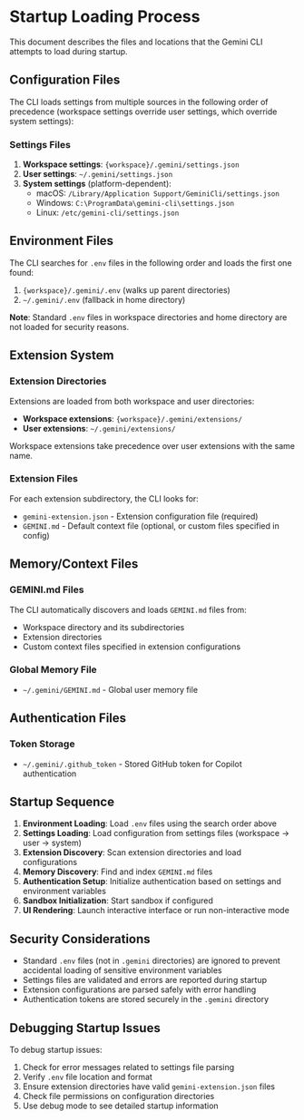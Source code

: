 # Startup Loading Process

This document describes the files and locations that the Gemini CLI attempts to load during startup.

## Configuration Files

The CLI loads settings from multiple sources in the following order of precedence (workspace settings override user settings, which override system settings):

### Settings Files
1. **Workspace settings**: `{workspace}/.gemini/settings.json`
2. **User settings**: `~/.gemini/settings.json`  
3. **System settings** (platform-dependent):
   - macOS: `/Library/Application Support/GeminiCli/settings.json`
   - Windows: `C:\ProgramData\gemini-cli\settings.json`
   - Linux: `/etc/gemini-cli/settings.json`

## Environment Files

The CLI searches for `.env` files in the following order and loads the first one found:

1. `{workspace}/.gemini/.env` (walks up parent directories)
2. `~/.gemini/.env` (fallback in home directory)

**Note**: Standard `.env` files in workspace directories and home directory are not loaded for security reasons.

## Extension System

### Extension Directories
Extensions are loaded from both workspace and user directories:
- **Workspace extensions**: `{workspace}/.gemini/extensions/`
- **User extensions**: `~/.gemini/extensions/`

Workspace extensions take precedence over user extensions with the same name.

### Extension Files
For each extension subdirectory, the CLI looks for:
- `gemini-extension.json` - Extension configuration file (required)
- `GEMINI.md` - Default context file (optional, or custom files specified in config)

## Memory/Context Files

### GEMINI.md Files
The CLI automatically discovers and loads `GEMINI.md` files from:
- Workspace directory and its subdirectories
- Extension directories
- Custom context files specified in extension configurations

### Global Memory File
- `~/.gemini/GEMINI.md` - Global user memory file

## Authentication Files

### Token Storage
- `~/.gemini/.github_token` - Stored GitHub token for Copilot authentication

## Startup Sequence

1. **Environment Loading**: Load `.env` files using the search order above
2. **Settings Loading**: Load configuration from settings files (workspace → user → system)
3. **Extension Discovery**: Scan extension directories and load configurations
4. **Memory Discovery**: Find and index `GEMINI.md` files
5. **Authentication Setup**: Initialize authentication based on settings and environment variables
6. **Sandbox Initialization**: Start sandbox if configured
7. **UI Rendering**: Launch interactive interface or run non-interactive mode

## Security Considerations

- Standard `.env` files (not in `.gemini` directories) are ignored to prevent accidental loading of sensitive environment variables
- Settings files are validated and errors are reported during startup
- Extension configurations are parsed safely with error handling
- Authentication tokens are stored securely in the `.gemini` directory

## Debugging Startup Issues

To debug startup issues:
1. Check for error messages related to settings file parsing
2. Verify `.env` file location and format
3. Ensure extension directories have valid `gemini-extension.json` files
4. Check file permissions on configuration directories
5. Use debug mode to see detailed startup information